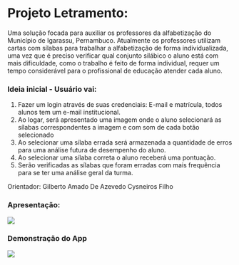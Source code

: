 # Projeto Letramento:

Uma solução focada para auxiliar os professores da alfabetização do  Município de Igarassu, Pernambuco. Atualmente os professores utilizam cartas com sílabas para trabalhar a alfabetização de forma individualizada, uma vez que é preciso verificar qual conjunto silábico o aluno está com mais dificuldade, como o trabalho é feito de forma individual, requer um tempo considerável para o profissional de educação atender cada aluno. 
### Ideia inicial - Usuário vai:
1. Fazer um login através de suas credenciais: E-mail e matrícula, todos alunos tem um e-mail institucional.   
2. Ao logar, será apresentado uma imagem onde o aluno selecionará as sílabas correspondentes a imagem e com som de cada botão selecionado
3. Ao selecionar uma sílaba errada será armazenada a quantidade de erros para uma análise futura de desempenho do aluno.
4. Ao selecionar uma sílaba correta o aluno receberá uma pontuação.  
5. Serão verificadas as sílabas que foram erradas com mais frequência para se ter uma análise geral da turma.

Orientador: Gilberto Amado De Azevedo Cysneiros Filho

### Apresentação:
<p dir="auto"><a href="https://youtu.be/beU1h2ej5Pg" rel="nofollow"><img src="https://camo.githubusercontent.com/d79c5549652f9c7690992eb49571d216a70a480681561cbd93bfbfc77c491e54/68747470733a2f2f696d672e736869656c64732e696f2f62616467652f596f75547562652d4646303030303f7374796c653d666f722d7468652d6261646765266c6f676f3d796f7574756265266c6f676f436f6c6f723d7768697465" data-canonical-src="https://img.shields.io/badge/YouTube-FF0000?style=for-the-badge&amp;logo=youtube&amp;logoColor=white" style="max-width: 100%;"></a></p>

### Demonstração do App
<p dir="auto"><a href="https://youtu.be/beU1h2ej5Pg" rel="nofollow"><img src="https://camo.githubusercontent.com/d79c5549652f9c7690992eb49571d216a70a480681561cbd93bfbfc77c491e54/68747470733a2f2f696d672e736869656c64732e696f2f62616467652f596f75547562652d4646303030303f7374796c653d666f722d7468652d6261646765266c6f676f3d796f7574756265266c6f676f436f6c6f723d7768697465" data-canonical-src="https://img.shields.io/badge/YouTube-FF0000?style=for-the-badge&amp;logo=youtube&amp;logoColor=white" style="max-width: 100%;"></a></p>



